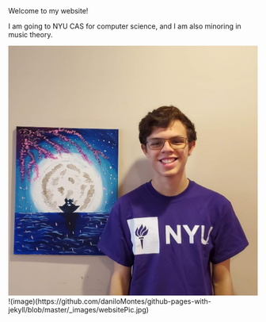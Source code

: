 <html>
  <head>
    Welcome to my website!
  </head>
  <body>
    <p>I am going to NYU CAS for computer science, and I am also minoring in music theory.</p>
    <a><img src="_images/websitePic.jpg" alt="websitePic" class="inline"/></a>
!(image)(https://github.com/daniloMontes/github-pages-with-jekyll/blob/master/_images/websitePic.jpg)
